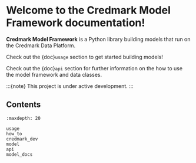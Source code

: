 # Welcome to the Credmark Model Framework documentation!

**Credmark Model Framework** is a Python library
building models that run on the Credmark Data Platform.

Check out the {doc}`usage` section to get started building models!

Check out the {doc}`api` section for further information on the how to use the model framework and data classes.

:::{note}
This project is under active development.
:::

## Contents

```{toctree}
:maxdepth: 20

usage
how_to
credmark_dev
model
api
model_docs
```
